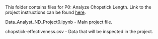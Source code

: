This folder contains files for P0: Analyze Chopstick Length. Link to the
project instructions can be found [here](https://classroom.udacity.com/nanodegrees/nd002/parts/0021345401/modules/457618393275461/lessons/4576183932239847/concepts/last-viewed).

Data\_Analyst\_ND\_Project0.ipynb - Main project file.

chopstick-effectiveness.csv - Data that will be inspected in the project.